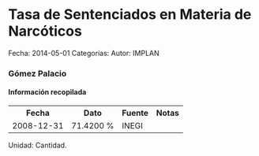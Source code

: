 Tasa de Sentenciados en Materia de Narcóticos
=====

Fecha: 2014-05-01
Categorías: 
Autor: IMPLAN

### Gómez Palacio

#### Información recopilada

<table class="table table-hover table-bordered">
  <tr><th>Fecha</th><th>Dato</th><th>Fuente</th><th>Notas</th></tr>
  <tr><td>2008-12-31</td><td>71.4200 %</td><td>INEGI</td><td></td></tr>
</table>

Unidad: Cantidad.
